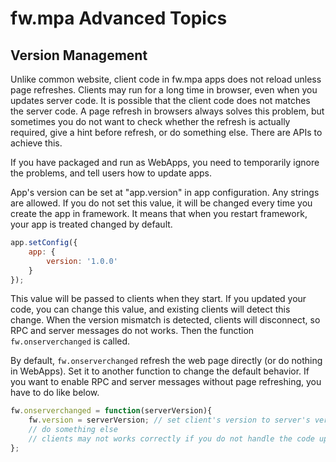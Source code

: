 # fw.mpa Advanced Topics #

## Version Management ##

Unlike common website, client code in fw.mpa apps does not reload unless page refreshes.
Clients may run for a long time in browser, even when you updates server code.
It is possible that the client code does not matches the server code.
A page refresh in browsers always solves this problem, but sometimes you do not want to check whether the refresh is actually required, give a hint before refresh, or do something else.
There are APIs to achieve this.

If you have packaged and run as WebApps, you need to temporarily ignore the problems, and tell users how to update apps.

App's version can be set at "app.version" in app configuration.
Any strings are allowed.
If you do not set this value, it will be changed every time you create the app in framework.
It means that when you restart framework, your app is treated changed by default.

```js
app.setConfig({
	app: {
		version: '1.0.0'
	}
});
```

This value will be passed to clients when they start.
If you updated your code, you can change this value, and existing clients will detect this change.
When the version mismatch is detected, clients will disconnect, so RPC and server messages do not works.
Then the function `fw.onserverchanged` is called.

By default, `fw.onserverchanged` refresh the web page directly (or do nothing in WebApps).
Set it to another function to change the default behavior.
If you want to enable RPC and server messages without page refreshing, you have to do like below.

```js
fw.onserverchanged = function(serverVersion){
	fw.version = serverVersion; // set client's version to server's version to enable RPC and server messages
	// do something else
	// clients may not works correctly if you do not handle the code updates properly
};
```
